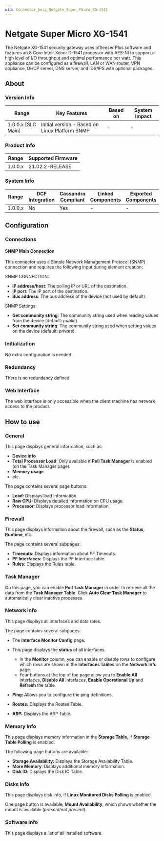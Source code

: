 ```yaml
---
uid: Connector_help_Netgate_Super_Micro_XG-1541
---
```


# Netgate Super Micro XG-1541

The Netgate XG-1541 security gateway uses pfSenser Plus software and features an 8 Core Intelr Xeonr D-1541 processor with AES-NI to support a high level of I/O throughput and optimal performance per watt. This appliance can be configured as a firewall, LAN or WAN router, VPN appliance, DHCP server, DNS server, and IDS/IPS with optional packages.

## About

### Version Info

| **Range**            | **Key Features**                               | **Based on** | **System Impact** |
|----------------------|------------------------------------------------|--------------|-------------------|
| 1.0.0.x \[SLC Main\] | Initial version - Based on Linux Platform SNMP | \-           | \-                |

### Product Info

| **Range** | **Supported Firmware** |
|-----------|------------------------|
| 1.0.0.x   | 21.02.2-RELEASE        |

### System Info

| **Range** | **DCF Integration** | **Cassandra Compliant** | **Linked Components** | **Exported Components** |
|-----------|---------------------|-------------------------|-----------------------|-------------------------|
| 1.0.0.x   | No                  | Yes                     | \-                    | \-                      |

## Configuration

### Connections

#### SNMP Main Connection

This connector uses a Simple Network Management Protocol (SNMP) connection and requires the following input during element creation:

SNMP CONNECTION:

- **IP address/host**: The polling IP or URL of the destination.
- **IP port**: The IP port of the destination.
- **Bus address**: The bus address of the device (not used by default).

SNMP Settings:

- **Get community string**: The community string used when reading values from the device (default: *public*).
- **Set community string**: The community string used when setting values on the device (default: *private*).

### Initialization

No extra configuration is needed.

### Redundancy

There is no redundancy defined.

### Web Interface

The web interface is only accessible when the client machine has network access to the product.

## How to use

### General

This page displays general information, such as:

- **Device info**
- **Total Processor Load**: Only available if **Poll Task Manager** is enabled (on the Task Manager page).
- **Memory usage**
- etc.

The page contains several page buttons:

- **Load:** Displays load information.
- **Raw CPU:** Displays detailed information on CPU usage.
- **Processor**: Displays processor load information.

### Firewall

This page displays information about the firewall, such as the **Status**, **Runtime**, etc.

The page contains several subpages:

- **Timeouts:** Displays information about PF Timeouts.
- **PF Interfaces:** Displays the PF Interface table.
- **Rules:** Displays the Rules table.

### Task Manager

On this page, you can enable **Poll Task Manager** in order to retrieve all the data from the **Task Manager Table**. Click **Auto Clear Task Manager** to automatically clear inactive processes.

### Network Info

This page displays all interfaces and data rates.

The page contains several subpages:

- The **Interface Monitor Config** page:

- This page displays the **status** of all interfaces.
  - In the **Monitor** column, you can enable or disable rows to configure which rows are shown in the **Interfaces Tables** on the **Network Info** page.
  - Four buttons at the top of the page allow you to **Enable All** interfaces, **Disable All** interfaces, **Enable Operational Up** and **Refresh** the table.

- **Ping:** Allows you to configure the ping definitions.

- **Routes:** Displays the Routes Table.

- **ARP:** Displays the ARP Table.

### Memory Info

This page displays memory information in the **Storage Table**, if **Storage Table Polling** is enabled.

The following page buttons are available:

- **Storage Availability:** Displays the Storage Availability Table.
- **More Memory**: Displays additional memory information.
- **Disk IO**: Displays the Disk IO Table.

### Disks Info

This page displays disk info, if **Linux Monitored Disks Polling** is enabled.

One page button is available, **Mount Availability**, which shows whether the mount is available (*present/not present*).

### Software Info

This page displays a list of all installed software.
